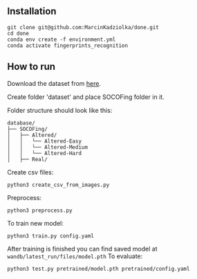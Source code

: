 ## Installation
~~~
git clone git@github.com:MarcinKadziolka/done.git
cd done
conda env create -f environment.yml
conda activate fingerprints_recognition
~~~
## How to run
Download the dataset from [here](https://www.kaggle.com/datasets/ruizgara/socofing).


Create folder 'dataset' and place SOCOFing folder in it.

Folder structure should look like this:
~~~
database/
├── SOCOFing/                                                                                  
│   ├── Altered/
│   │   └── Altered-Easy
│   │   └── Altered-Medium
│   │   └── Altered-Hard                                                                                                                        
│   ├── Real/                                                                            
~~~

Create csv files:
~~~
python3 create_csv_from_images.py
~~~
Preprocess:
~~~
python3 preprocess.py
~~~
To train new model:
~~~
python3 train.py config.yaml
~~~
After training is finished you can find saved model at `wandb/latest_run/files/model.pth`
To evaluate:
~~~
python3 test.py pretrained/model.pth pretrained/config.yaml
~~~
